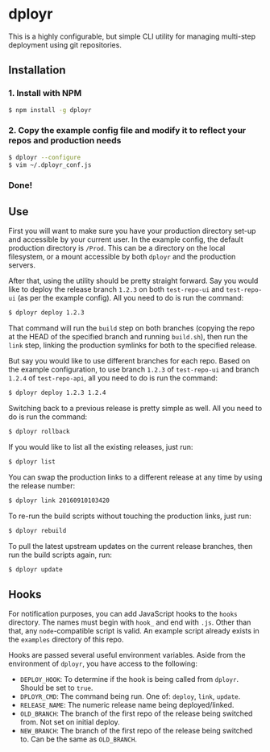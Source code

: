 # dployr

This is a highly configurable, but simple CLI utility for managing multi-step deployment using git repositories.

## Installation

### 1. Install with NPM
```BASH
$ npm install -g dployr
```

### 2. Copy the example config file and modify it to reflect your repos and production needs
```BASH
$ dployr --configure
$ vim ~/.dployr_conf.js
```

### Done!

## Use

First you will want to make sure you have your production directory set-up and accessible by your current user. In the example config, the default production directory is `/Prod`. This can be a directory on the local filesystem, or a mount accessible by both `dployr` and the production servers.

After that, using the utility should be pretty straight forward. Say you would like to deploy the release branch `1.2.3` on both `test-repo-ui` and `test-repo-ui` (as per the example config). All you need to do is run the command:

```BASH
$ dployr deploy 1.2.3
```

That command will run the `build` step on both branches (copying the repo at the HEAD of the specified branch and running `build.sh`), then run the `link` step, linking the production symlinks for both to the specified release.

But say you would like to use different branches for each repo. Based on the example configuration, to use branch `1.2.3` of `test-repo-ui` and branch `1.2.4` of `test-repo-api`, all you need to do is run the command:

```BASH
$ dployr deploy 1.2.3 1.2.4
```

Switching back to a previous release is pretty simple as well. All you need to do is run the command:

```BASH
$ dployr rollback
```

If you would like to list all the existing releases, just run:

```BASH
$ dployr list
```

You can swap the production links to a different release at any time by using the release number:

```BASH
$ dployr link 20160910103420
```

To re-run the build scripts without touching the production links, just run:

```BASH
$ dployr rebuild
```

To pull the latest upstream updates on the current release branches, then run the build scripts again, run:

```BASH
$ dployr update
```

## Hooks

For notification purposes, you can add JavaScript hooks to the `hooks` directory. The names must begin with `hook_` and end with `.js`. Other than that, any `node`-compatible script is valid. An example script already exists in the `examples` directory of this repo.

Hooks are passed several useful environment variables. Aside from the environment of `dployr`, you have access to the following:

* `DEPLOY_HOOK`: To determine if the hook is being called from `dployr`. Should be set to `true`.
* `DPLOYR_CMD`: The command being run. One of: `deploy`, `link`, `update`.
* `RELEASE_NAME`: The numeric release name being deployed/linked.
* `OLD_BRANCH`: The branch of the first repo of the release being switched from. Not set on initial deploy.
* `NEW_BRANCH`: The branch of the first repo of the release being switched to. Can be the same as `OLD_BRANCH`.
